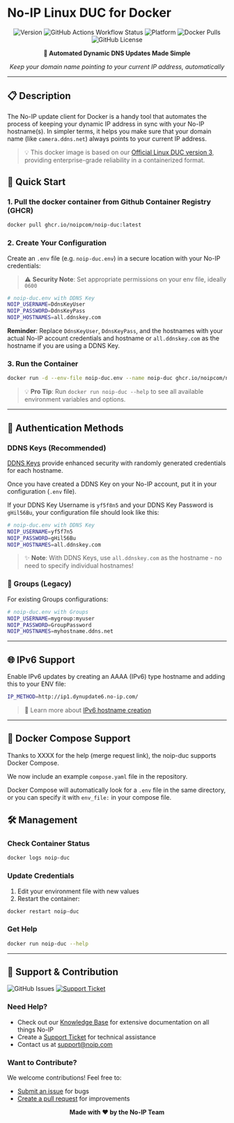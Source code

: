 # No-IP Linux DUC for Docker
<div align="center">

![Version](https://img.shields.io/badge/dynamic/yaml?url=https://raw.githubusercontent.com/noipcom/linux-update-client-docker/main/.github/workflows/main-ci.yml&query=$.env.VERSION&label=version&style=for-the-badge&color=#8fbe00)
![GitHub Actions Workflow Status](https://img.shields.io/github/actions/workflow/status/noipcom/linux-update-client-docker/main-ci.yml?style=for-the-badge)
![Platform](https://img.shields.io/badge/platform-docker-blue?style=for-the-badge)
![Docker Pulls](https://img.shields.io/docker/pulls/noipcom/noip-duc?style=for-the-badge)
![GitHub License](https://img.shields.io/github/license/noipcom/linux-update-client-docker?style=for-the-badge&color=#8fbe00)

**🚀 Automated Dynamic DNS Updates Made Simple**

*Keep your domain name pointing to your current IP address, automatically*

</div>

---

## 📋 Description
The No-IP update client for Docker is a handy tool that automates the process of keeping your dynamic IP address in sync with your No-IP hostname(s). In simpler terms, it helps you make sure that your domain name (like `camera.ddns.net`) always points to your current IP address.

> 💡 This docker image is based on our [Official Linux DUC version 3](https://www.noip.com/download?page=linux), providing enterprise-grade reliability in a containerized format.

## 🚀 Quick Start

### 1. Pull the docker container from Github Container Registry (GHCR)

``` bash
docker pull ghcr.io/noipcom/noip-duc:latest
```

### 2. Create Your Configuration

Create an `.env` file (e.g. `noip-duc.env`) in a secure location with your No-IP credentials: 

> ⚠️ **Security Note**: Set appropriate permissions on your env file, ideally `0600`

``` bash
# noip-duc.env with DDNS Key
NOIP_USERNAME=DdnsKeyUser
NOIP_PASSWORD=DdnsKeyPass
NOIP_HOSTNAMES=all.ddnskey.com
```

**Reminder**: Replace `DdnsKeyUser`, `DdnsKeyPass`, and the hostnames with your actual No-IP account credentials and hostname or `all.ddnskey.com` as the hostname if you are using a DDNS Key.

### 3. Run the Container

```bash
docker run -d --env-file noip-duc.env --name noip-duc ghcr.io/noipcom/noip-duc:latest
```

> 💡 **Pro Tip**: Run `docker run noip-duc --help` to see all available environment variables and options.

---

## 🔐 Authentication Methods

### DDNS Keys (Recommended)

[DDNS Keys](https://www.noip.com/support/knowledgebase/how-to-setup-and-use-a-ddns-key) provide enhanced security with randomly generated credentials for each hostname.

Once you have created a DDNS Key on your No-IP account, put it in your configuration (`.env` file). 

If your DDNS Key Username is `yf5f8n5` and your DDNS Key Password is `gHil56Bu`, your configuration file should look like this: 

``` bash
# noip-duc.env with DDNS Key
NOIP_USERNAME=yf5f7n5
NOIP_PASSWORD=gHil56Bu
NOIP_HOSTNAMES=all.ddnskey.com
```

> ✨ **Note**: With DDNS Keys, use `all.ddnskey.com` as the hostname - no need to specify individual hostnames!

### 👥 Groups (Legacy)

For existing Groups configurations:
```bash
# noip-duc.env with Groups
NOIP_USERNAME=mygroup:myuser
NOIP_PASSWORD=GroupPassword
NOIP_HOSTNAMES=myhostname.ddns.net
```

---

## 🌐 IPv6 Support

Enable IPv6 updates by creating an AAAA (IPv6) type hostname and adding this to your ENV file:

```bash
IP_METHOD=http://ip1.dynupdate6.no-ip.com/
```

> 📖 Learn more about [IPv6 hostname creation](https://www.noip.com/support/knowledgebase/creating-ipv6-aaaa-host/)

---

## 🐳 Docker Compose Support

Thanks to XXXX for the help (merge request link), the noip-duc supports Docker Compose.

We now include an example `compose.yaml` file in the repository.

Docker Compose will automatically look for a `.env` file in the same directory, or you can specify it with `env_file:` in your compose file.

## 🛠️ Management

### Check Container Status
```bash
docker logs noip-duc
```

### Update Credentials
1. Edit your environment file with new values
2. Restart the container:
```bash
docker restart noip-duc
```

### Get Help
```bash
docker run noip-duc --help
```

---

## 🤝 Support & Contribution

![GitHub Issues](https://img.shields.io/github/issues/noipcom/linux-update-client-docker?style=for-the-badge)
[![Support Ticket](https://img.shields.io/badge/Support-Create%20Ticket-blue?style=for-the-badge)](https://www.noip.com/ticket)

### Need Help?
- Check out our [Knowledge Base](https://github.com/noipcom/linux-update-client-docker/issues) for extensive documentation on all things No-IP
- Create a [Support Ticket](https://www.noip.com/ticket) for technical assistance
- Contact us at [support@noip.com](mailto:support@noip.com)

### Want to Contribute?
We welcome contributions! Feel free to:
- [Submit an issue](https://github.com/noipcom/noip-duc/issues/new) for bugs
- [Create a pull request](https://github.com/noipcom/noip-duc/pulls) for improvements

<div align="center">

**Made with ❤️ by the No-IP Team**
</div>